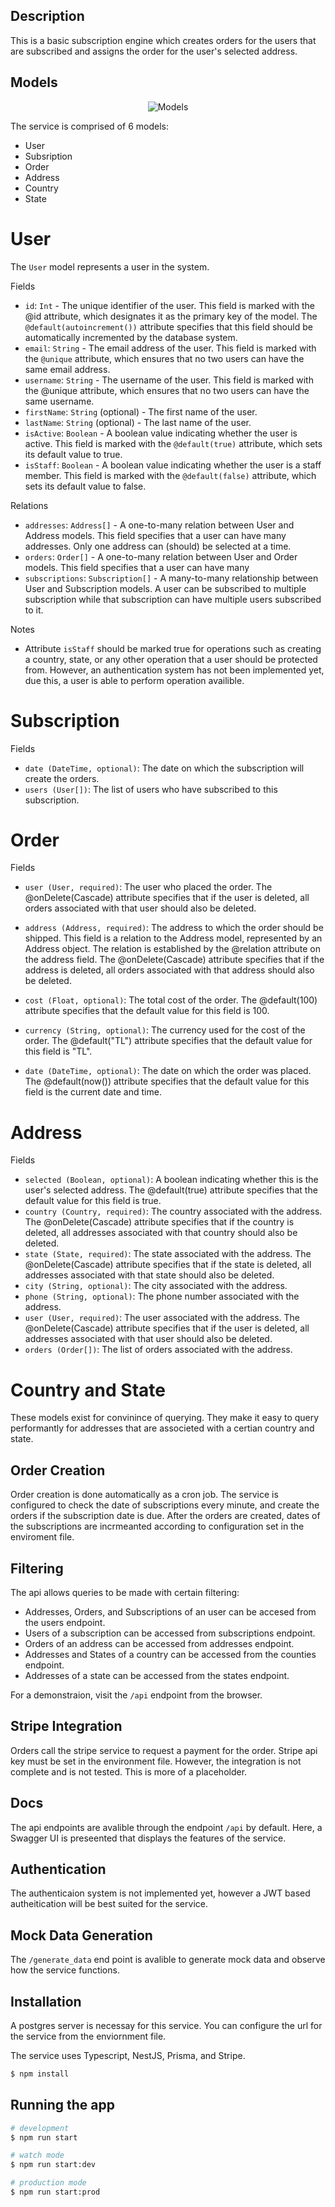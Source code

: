 ## Description

This is a basic subscription engine which creates orders for the users that are subscribed and assigns the order for the user's selected address.

## Models

<p align="center">
  <img src="https://github.com/Sardter/beije_backend/blob/master/models.png?raw=true" alt="Models" />
</p>

The service is comprised of 6 models:
  - User
  - Subsription
  - Order
  - Address
  - Country
  - State

# User

The `User` model represents a user in the system.

Fields

 - `id`: `Int` - The unique identifier of the user. This field is marked with the @id attribute, which designates it as the primary key of the model. The `@default(autoincrement())` attribute specifies that this field should be automatically incremented by the database system.
 - `email`: `String` - The email address of the user. This field is marked with the `@unique` attribute, which ensures that no two users can have the same email address.
 - `username`: `String` - The username of the user. This field is marked with the @unique attribute, which ensures that no two users can have the same username.
 - `firstName`: `String` (optional) - The first name of the user.
 - `lastName`: `String` (optional) - The last name of the user.
 - `isActive`: `Boolean` - A boolean value indicating whether the user is active. This field is marked with the `@default(true)` attribute, which sets its default value to true.
 - `isStaff`: `Boolean` - A boolean value indicating whether the user is a staff member. This field is marked with the `@default(false)` attribute, which sets its default value to false.

Relations

 - `addresses`: `Address[]` - A one-to-many relation between User and Address models. This field specifies that a user can have many addresses. Only one address can (should) be selected at a time.
 - `orders`: `Order[]` - A one-to-many relation between User and Order models. This field specifies that a user can have many
 - `subscriptions`: `Subscription[]` - A many-to-many relationship between User and Subscription models. A user can be subscribed to multiple subscription while that subscription can have multiple users subscribed to it.

Notes
 - Attribute `isStaff` should be marked true for operations such as creating a country, state, or any other operation that a user should be protected from. However, an authentication system has not been implemented yet, due this, a user is able to perform operation availible.

# Subscription 

Fields
 - `date (DateTime, optional)`: The date on which the subscription will create the orders.
 - `users (User[])`: The list of users who have subscribed to this subscription.

# Order

Fields

 - `user (User, required)`: The user who placed the order.
    The @onDelete(Cascade) attribute specifies that if the user is deleted, all orders associated with that user should also be deleted.
 - `address (Address, required)`: The address to which the order should be shipped.
    This field is a relation to the Address model, represented by an Address object.
    The relation is established by the @relation attribute on the address field.
    The @onDelete(Cascade) attribute specifies that if the address is deleted, all orders associated with that address should also be deleted.

 - `cost (Float, optional)`: The total cost of the order.
    The @default(100) attribute specifies that the default value for this field is 100.
 - `currency (String, optional)`: The currency used for the cost of the order.
    The @default("TL") attribute specifies that the default value for this field is "TL".
 - `date (DateTime, optional)`: The date on which the order was placed.
    The @default(now()) attribute specifies that the default value for this field is the current date and time.

# Address

Fields

 - `selected (Boolean, optional)`: A boolean indicating whether this is the user's selected address.
    The @default(true) attribute specifies that the default value for this field is true.
 - `country (Country, required)`: The country associated with the address.
    The @onDelete(Cascade) attribute specifies that if the country is deleted, all addresses associated with that country should also be deleted.
 - `state (State, required)`: The state associated with the address.
    The @onDelete(Cascade) attribute specifies that if the state is deleted, all addresses associated with that state should also be deleted.
 - `city (String, optional)`: The city associated with the address.
 - `phone (String, optional)`: The phone number associated with the address.
 - `user (User, required)`: The user associated with the address.
    The @onDelete(Cascade) attribute specifies that if the user is deleted, all addresses associated with that user should also be deleted.
 - `orders (Order[])`: The list of orders associated with the address.

# Country and State

These models exist for convinince of querying. They make it easy to query performantly for addresses that are associeted with a certian country and state.

## Order Creation

Order creation is done automatically as a cron job. The service is configured to check the date of subscriptions every minute, and create the orders if the subscription date is due. After the orders are created, dates of the subscriptions are incrmeanted according to configuration set in the enviroment file.

## Filtering

The api allows queries to be made with certain filtering:
  - Addresses, Orders, and Subscriptions of an user can be accesed from the users endpoint.
  - Users of a subscription can be accessed from subscriptions endpoint.
  - Orders of an address can be accessed from addresses endpoint.
  - Addresses and States of a country can be accessed from the counties endpoint.
  - Addresses of a state can be accessed from the states endpoint.

For a demonstraion, visit the `/api` endpoint from the browser. 

## Stripe Integration

Orders call the stripe service to request a payment for the order. Stripe api key must be set in the environment file. However, the integration is not complete and is not tested. This is more of a placeholder.

## Docs

The api endpoints are avalible through the endpoint `/api` by default. Here, a Swagger UI is preseented that displays the features of the service.

## Authentication

The authenticaion system is not implemented yet, however a JWT based autheitication will be best suited for the service.

## Mock Data Generation

The `/generate_data` end point is avalible to generate mock data and observe how the service functions.

## Installation

A postgres server is necessay for this service. You can configure the url for the service from the enviornment file.

The service uses Typescript, NestJS, Prisma, and Stripe.

```bash
$ npm install
```

## Running the app

```bash
# development
$ npm run start

# watch mode
$ npm run start:dev

# production mode
$ npm run start:prod
```
